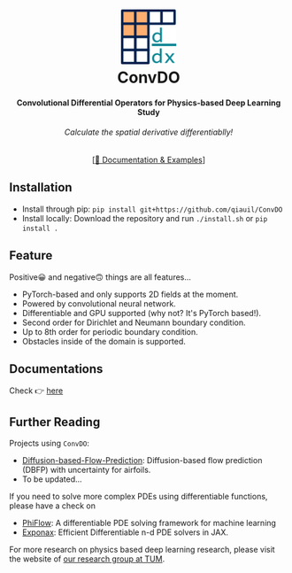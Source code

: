 <h1 align="center">
  <img src="./docs/assets/logo/ConvDO.png" width="100"/>
  <br>ConvDO<br>
</h1>
<h4 align="center">Convolutional Differential Operators for Physics-based Deep Learning Study</h4>
<h6 align="center">Calculate the spatial derivative differentiablly!</h6>
<p align="center">
  [<a href="https://qiauil.github.io/ConvDO/">📖 Documentation & Examples</a>]
</p>

## Installation

* Install through pip: `pip install git+https://github.com/qiauil/ConvDO`
* Install locally: Download the repository and run `./install.sh` or `pip install .`

## Feature

Positive😀 and negative🙃 things are all features... 

* PyTorch-based and only supports 2D fields at the moment.
* Powered by convolutional neural network.
* Differentiable and GPU supported (why not? It's PyTorch based!).
* Second order for Dirichlet and Neumann boundary condition.
* Up to 8th order for periodic boundary condition.
* Obstacles inside of the domain is supported.

## Documentations

Check 👉 [here](https://qiauil.github.io/ConvDO/)

## Further Reading

Projects using `ConvDO`:

* [Diffusion-based-Flow-Prediction](https://github.com/tum-pbs/Diffusion-based-Flow-Prediction): Diffusion-based flow prediction (DBFP) with uncertainty for airfoils.
* To be updated... 

If you need to solve more complex PDEs using differentiable functions, please have a check on

* [PhiFlow](https://github.com/tum-pbs/PhiFlow): A differentiable PDE solving framework for machine learning
* [Exponax](https://github.com/Ceyron/exponax): Efficient Differentiable n-d PDE solvers in JAX.

For more research on physics based deep learning research, please visit the website of [our research group at TUM](https://ge.in.tum.de/publications/).
